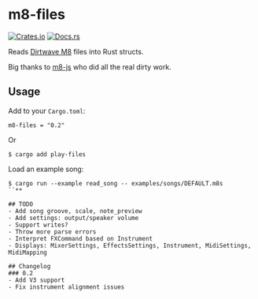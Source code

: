 # m8-files

[![Crates.io](https://img.shields.io/crates/v/m8-files)](https://crates.io/crates/m8-files)
[![Docs.rs](https://docs.rs/m8-files/badge.svg)](https://docs.rs/m8-files)

Reads [Dirtwave M8](https://dirtywave.com/) files into Rust structs.

Big thanks to [m8-js](https://github.com/whitlockjc/m8-js) who did all the real dirty work.

## Usage

Add to your `Cargo.toml`:
```
m8-files = "0.2"
```
Or
```
$ cargo add play-files
```


Load an example song:
```
$ cargo run --example read_song -- examples/songs/DEFAULT.m8s
``**

## TODO
- Add song groove, scale, note_preview
- Add settings: output/speaker volume
- Support writes?
- Throw more parse errors
- Interpret FXCommand based on Instrument
- Displays: MixerSettings, EffectsSettings, Instrument, MidiSettings, MidiMapping

## Changelog
### 0.2
- Add V3 support
- Fix instrument alignment issues
